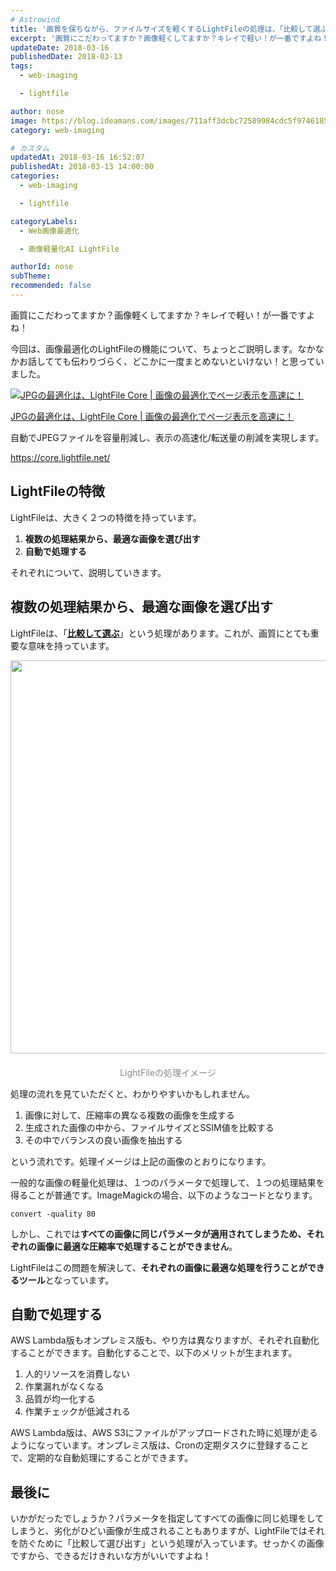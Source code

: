 ```yaml
---
# Astrowind
title: '画質を保ちながら、ファイルサイズを軽くするLightFileの処理は、「比較して選ぶ」が重要なのです。'
excerpt: '画質にこだわってますか？画像軽くしてますか？キレイで軽い！が一番ですよね！ 今回...'
updateDate: 2018-03-16
publishedDate: 2018-03-13
tags: 
  - web-imaging

  - lightfile

author: nose
image: https://blog.ideamans.com/images/711aff3dcbc72589984cdc5f9746185048b628ee.jpg
category: web-imaging

# カスタム
updatedAt: 2018-03-16 16:52:07
publishedAt: 2018-03-13 14:00:00
categories: 
  - web-imaging

  - lightfile

categoryLabels: 
  - Web画像最適化

  - 画像軽量化AI LightFile

authorId: nose
subTheme: 
recommended: false
---
```


<p>画質にこだわってますか？画像軽くしてますか？キレイで軽い！が一番ですよね！</p>
<p>今回は、画像最適化のLightFileの機能について、ちょっとご説明します。なかなかお話してても伝わりづらく、どこかに一度まとめないといけない！と思っていました。</p>
<div class="serviceBox">
<div class="serviceImage"><a href="https://core.lightfile.net/" target="_blank"><img src="https://blog.ideamans.com/assets/service-lfc.jpg" alt="JPGの最適化は、LightFile Core | 画像の最適化でページ表示を高速に！"></a></div>
<div class="serviceText">
<p class="serviceTitle"><a href="https://core.lightfile.net/" target="_blank">JPGの最適化は、LightFile Core | 画像の最適化でページ表示を高速に！</a></p>
<p class="serviceDesc">自動でJPEGファイルを容量削減し、表示の高速化/転送量の削減を実現します。</p>
<p class="serviceLink"><a href="https://core.lightfile.net/" target="_blank">https://core.lightfile.net/</a></p>
</div>
</div>
<p> </p>
<h2>LightFileの特徴</h2>
<p>LightFileは、大きく２つの特徴を持っています。</p>
<ol><li><strong>複数の処理結果から、最適な画像を選び出す</strong></li><li><strong>自動で処理する</strong></li></ol>
<p>それぞれについて、説明していきます。</p>
<p> </p>
<h2>複数の処理結果から、最適な画像を選び出す</h2>
<p>LightFileは、「<span style="text-decoration: underline;"><strong>比較して選ぶ</strong></span>」という処理があります。これが、画質にとても重要な意味を持っています。</p>
<p style="text-align: center;"><a href="https://blog.ideamans.com/images/ece935272a1791f70348703970b2c734546fc457.jpg"><img alt="処理イメージ.jpg" src="https://blog.ideamans.com/assets_c/2018/03/ece935272a1791f70348703970b2c734546fc457-thumb-1200xauto-370.jpg" width="1200" height="629" class="mt-image-center" style="text-align: center; display: block; margin: 0 auto 20px;"></a><span style="color: #888888;">LightFileの処理イメージ</span></p>
<p>処理の流れを見ていただくと、わかりやすいかもしれません。</p>
<ol><li>画像に対して、圧縮率の異なる複数の画像を生成する</li><li>生成された画像の中から、ファイルサイズとSSIM値を比較する</li><li>その中でバランスの良い画像を抽出する</li></ol>
<p>という流れです。処理イメージは上記の画像のとおりになります。</p>
<p>一般的な画像の軽量化処理は、１つのパラメータで処理して、１つの処理結果を得ることが普通です。ImageMagickの場合、以下のようなコードとなります。</p>
<pre class="prettyprint"><code class="lang-bsh">convert -quality 80</code></pre>
<p>しかし、これでは<strong>すべての画像に同じパラメータが適用されてしまうため、それぞれの画像に最適な圧縮率で処理することができません</strong>。</p>
<p>LightFileはこの問題を解決して、<strong>それぞれの画像に最適な処理を行うことができるツール</strong>となっています。</p>
<p> </p>
<h2>自動で処理する</h2>
<p>AWS Lambda版もオンプレミス版も、やり方は異なりますが、それぞれ自動化することができます。自動化することで、以下のメリットが生まれます。</p>
<ol><li>人的リソースを消費しない</li><li>作業漏れがなくなる</li><li>品質が均一化する</li><li>作業チェックが低減される</li></ol>
<p>AWS Lambda版は、AWS S3にファイルがアップロードされた時に処理が走るようになっています。オンプレミス版は、Cronの定期タスクに登録することで、定期的な自動処理にすることができます。</p>
<p> </p>
<h2>最後に</h2>
<p>いかがだったでしょうか？パラメータを指定してすべての画像に同じ処理をしてしまうと、劣化がひどい画像が生成されることもありますが、LightFileではそれを防ぐために「比較して選び出す」という処理が入っています。せっかくの画像ですから、できるだけきれいな方がいいですよね！</p>
<p> </p>
